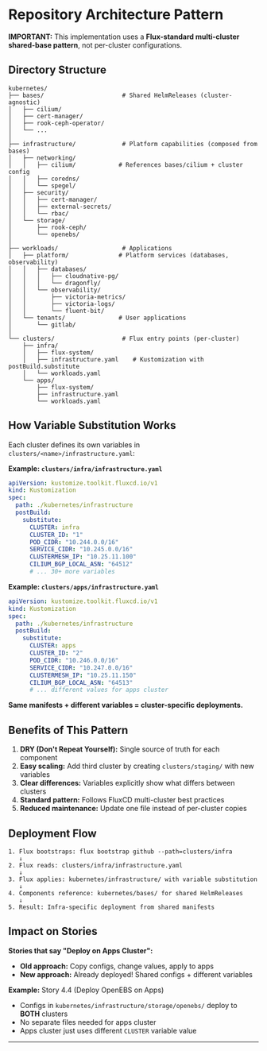 # Repository Architecture Pattern

**IMPORTANT:** This implementation uses a **Flux-standard multi-cluster shared-base pattern**, not per-cluster configurations.

##  Directory Structure

```
kubernetes/
├── bases/                      # Shared HelmReleases (cluster-agnostic)
│   ├── cilium/
│   ├── cert-manager/
│   ├── rook-ceph-operator/
│   └── ...
│
├── infrastructure/             # Platform capabilities (composed from bases)
│   ├── networking/
│   │   ├── cilium/            # References bases/cilium + cluster config
│   │   ├── coredns/
│   │   └── spegel/
│   ├── security/
│   │   ├── cert-manager/
│   │   ├── external-secrets/
│   │   └── rbac/
│   └── storage/
│       ├── rook-ceph/
│       └── openebs/
│
├── workloads/                  # Applications
│   ├── platform/              # Platform services (databases, observability)
│   │   ├── databases/
│   │   │   ├── cloudnative-pg/
│   │   │   └── dragonfly/
│   │   └── observability/
│   │       ├── victoria-metrics/
│   │       ├── victoria-logs/
│   │       └── fluent-bit/
│   └── tenants/               # User applications
│       └── gitlab/
│
└── clusters/                   # Flux entry points (per-cluster)
    ├── infra/
    │   ├── flux-system/
    │   ├── infrastructure.yaml    # Kustomization with postBuild.substitute
    │   └── workloads.yaml
    └── apps/
        ├── flux-system/
        ├── infrastructure.yaml
        └── workloads.yaml
```

## How Variable Substitution Works

Each cluster defines its own variables in `clusters/<name>/infrastructure.yaml`:

**Example: `clusters/infra/infrastructure.yaml`**
```yaml
apiVersion: kustomize.toolkit.fluxcd.io/v1
kind: Kustomization
spec:
  path: ./kubernetes/infrastructure
  postBuild:
    substitute:
      CLUSTER: infra
      CLUSTER_ID: "1"
      POD_CIDR: "10.244.0.0/16"
      SERVICE_CIDR: "10.245.0.0/16"
      CLUSTERMESH_IP: "10.25.11.100"
      CILIUM_BGP_LOCAL_ASN: "64512"
      # ... 30+ more variables
```

**Example: `clusters/apps/infrastructure.yaml`**
```yaml
apiVersion: kustomize.toolkit.fluxcd.io/v1
kind: Kustomization
spec:
  path: ./kubernetes/infrastructure
  postBuild:
    substitute:
      CLUSTER: apps
      CLUSTER_ID: "2"
      POD_CIDR: "10.246.0.0/16"
      SERVICE_CIDR: "10.247.0.0/16"
      CLUSTERMESH_IP: "10.25.11.150"
      CILIUM_BGP_LOCAL_ASN: "64513"
      # ... different values for apps cluster
```

**Same manifests + different variables = cluster-specific deployments.**

## Benefits of This Pattern

1. **DRY (Don't Repeat Yourself):** Single source of truth for each component
2. **Easy scaling:** Add third cluster by creating `clusters/staging/` with new variables
3. **Clear differences:** Variables explicitly show what differs between clusters
4. **Standard pattern:** Follows FluxCD multi-cluster best practices
5. **Reduced maintenance:** Update one file instead of per-cluster copies

## Deployment Flow

```
1. Flux bootstraps: flux bootstrap github --path=clusters/infra
   ↓
2. Flux reads: clusters/infra/infrastructure.yaml
   ↓
3. Flux applies: kubernetes/infrastructure/ with variable substitution
   ↓
4. Components reference: kubernetes/bases/ for shared HelmReleases
   ↓
5. Result: Infra-specific deployment from shared manifests
```

## Impact on Stories

**Stories that say "Deploy on Apps Cluster":**
- **Old approach:** Copy configs, change values, apply to apps
- **New approach:** Already deployed! Shared configs + different variables

**Example:** Story 4.4 (Deploy OpenEBS on Apps)
- Configs in `kubernetes/infrastructure/storage/openebs/` deploy to **BOTH** clusters
- No separate files needed for apps cluster
- Apps cluster just uses different `CLUSTER` variable value

---
